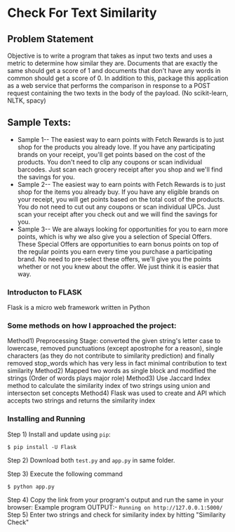# Check For Text Similarity
 
## Problem Statement
Objective is to write a program that takes as input two texts and uses a metric to determine how similar they are. Documents that are exactly the same should get a score of 1 and documents that don't have any words in common should get a score of 0. In addition to this, package this application as a web service that performs the comparison in response to a POST request containing the two texts in the body of the payload. (No scikit-learn, NLTK, spacy)

## Sample Texts:
- Sample 1--
The easiest way to earn points with Fetch Rewards is to just shop for the products you already love. If you have any participating brands on your receipt, you'll get points based on the cost of the products. You don't need to clip any coupons or scan individual barcodes. Just scan each grocery receipt after you shop and we'll find the savings for you.
- Sample 2--
The easiest way to earn points with Fetch Rewards is to just shop for the items you already buy. If you have any eligible brands on your receipt, you will get points based on the total cost of the products. You do not need to cut out any coupons or scan individual UPCs. Just scan your receipt after you check out and we will find the savings for you.
- Sample 3--
We are always looking for opportunities for you to earn more points, which is why we also give you a selection of Special Offers. These Special Offers are opportunities to earn bonus points on top of the regular points you earn every time you purchase a participating brand. No need to pre-select these offers, we'll give you the points whether or not you knew about the offer. We just think it is easier that way.

### Introducton to FLASK
Flask is a micro web framework written in Python

### Some methods on how I approached the project:
Method1) Preprocessing Stage: converted the given string's letter case to lowercase, removed punctuations (except apostrophe for a reason), single characters (as they do not contribute to similarity prediction) and finally removed stop_words which has very less in fact minimal contribution to text similarity
Method2) Mapped two words as single block and modified the strings (Order of words plays major role)
Method3) Use Jaccard Index method to calculate the similarity index of two strings using union and intersecton set concepts
Method4) Flask was used to create and API which accepts two strings and returns the similarity index

### Installing and Running 
Step 1) Install and update using `pip`:

    $ pip install -U Flask

Step 2) Download both `test.py` and `app.py` in same folder.

Step 3) Execute the following command

    $ python app.py
Step 4) Copy the link from your program's output and run the same in your browser:
    Example program OUTPUT:- `Running on http://127.0.0.1:5000/`
Step 5) Enter two strings and check for similarity index by hitting "Similarity Check"